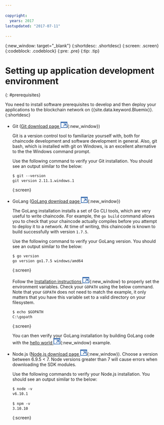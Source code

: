 ```yaml
---

copyright:
  years: 2017
lastupdated: "2017-07-11"

---
```


{:new_window: target="_blank"}
{:shortdesc: .shortdesc}
{:screen: .screen}
{:codeblock: .codeblock}
{:pre: .pre}
{:tip: .tip}

# Setting up application development environment
{: #prerequisites}

You need to install software prerequisites to develop and then deploy your applications to the blockchain network on {{site.data.keyword.Bluemix}}.
{:shortdesc}

*	Git ([Git download page ![External link icon](../images/external_link.svg "External link icon")](https://git-scm.com/downloads){:new_window})
	
	Git is a version control tool to familiarize yourself with, both for chaincode development and software development in general.  Also, git bash, which is installed with git on Windows, is an excellent alternative to the the Windows command prompt.
 
	Use the following command to verify your Git installation.  You should see an output similar to the below:  
	```
	$ git --version
	git version 2.11.1.windows.1
	```
	{:screen}

*	GoLang ([GoLang download page ![External link icon](../images/external_link.svg "External link icon")](https://golang.org/dl){:new_window})

	The GoLang installation installs a set of Go CLI tools, which are very useful to write chaincode.  For example, the `go build` command allows you to check that your chaincode actually compiles before you attempt to deploy it to a network.  At time of writing, this chaincode is known to build successfully with version `1.7.5`.

	Use the following command to verify your GoLang version.  You should see an output similar to the below:
	```
	$ go version
	go version go1.7.5 windows/amd64
	```
	{:screen}
	
	Follow the [Installation instructions ![External link icon](../images/external_link.svg "External link icon")](https://golang.org/doc/install){:new_window} to properly set the environment variables.  Check your `GOPATH` using the below command.  Note that your `GOPATH` does not need to match the example, it only matters that you have this variable set to a valid directory on your filesystem.   
	```
	$ echo $GOPATH
	C:\gopath
	```
	{:screen}

	You can then verify your GoLang installation by building GoLang code with the [hello world ![External link icon](../images/external_link.svg "External link icon")](https://golang.org/doc/install#testing){:new_window} example.

*	Node.js ([Node.js download page ![External link icon](../images/external_link.svg "External link icon")](https://nodejs.org/en/download/){:new_window}).  Choose a version between 6.9.5 < 7.  Node versions greater than 7 will cause errors when downloading the SDK modules.  

	Use the following commands to verify your Node.js installation.  You should see an output similar to the below:  
	```
	$ node -v
	v6.10.1
	
	$ npm -v
	3.10.10
	```
	{:screen}
